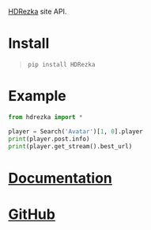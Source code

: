 [HDRezka](https://rezka.ag/) site API.

# Install

> `pip install HDRezka`

# Example

```python
from hdrezka import *

player = Search('Avatar')[1, 0].player
print(player.post.info)
print(player.get_stream().best_url)
```

# [Documentation](https://nikdissv-forever.github.io/HDRezka/hdrezka)

# [GitHub](https://github.com/NIKDISSV-Forever/HDRezka)
